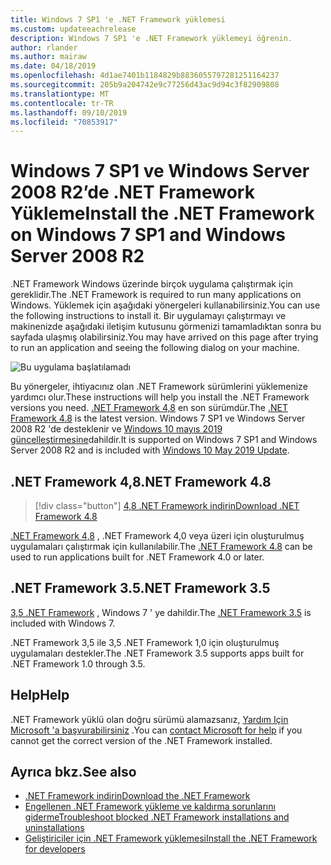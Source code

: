 ```yaml
---
title: Windows 7 SP1 'e .NET Framework yüklemesi
ms.custom: updateeachrelease
description: Windows 7 SP1 'e .NET Framework yüklemeyi öğrenin.
author: rlander
ms.author: mairaw
ms.date: 04/18/2019
ms.openlocfilehash: 4d1ae7401b1184829b8836055797281251164237
ms.sourcegitcommit: 205b9a204742e9c77256d43ac9d94c3f82909808
ms.translationtype: MT
ms.contentlocale: tr-TR
ms.lasthandoff: 09/10/2019
ms.locfileid: "70853917"
---
```

# <a name="install-the-net-framework-on-windows-7-sp1-and-windows-server-2008-r2"></a><span data-ttu-id="0307d-103">Windows 7 SP1 ve Windows Server 2008 R2’de .NET Framework Yükleme</span><span class="sxs-lookup"><span data-stu-id="0307d-103">Install the .NET Framework on Windows 7 SP1 and Windows Server 2008 R2</span></span>

<span data-ttu-id="0307d-104">.NET Framework Windows üzerinde birçok uygulama çalıştırmak için gereklidir.</span><span class="sxs-lookup"><span data-stu-id="0307d-104">The .NET Framework is required to run many applications on Windows.</span></span> <span data-ttu-id="0307d-105">Yüklemek için aşağıdaki yönergeleri kullanabilirsiniz.</span><span class="sxs-lookup"><span data-stu-id="0307d-105">You can use the following instructions to install it.</span></span> <span data-ttu-id="0307d-106">Bir uygulamayı çalıştırmayı ve makinenizde aşağıdaki iletişim kutusunu görmenizi tamamladıktan sonra bu sayfada ulaşmış olabilirsiniz.</span><span class="sxs-lookup"><span data-stu-id="0307d-106">You may have arrived on this page after trying to run an application and seeing the following dialog on your machine.</span></span>

![Bu uygulama başlatılamadı](./media/this-application-could-not-be-started.png)

<span data-ttu-id="0307d-108">Bu yönergeler, ihtiyacınız olan .NET Framework sürümlerini yüklemenize yardımcı olur.</span><span class="sxs-lookup"><span data-stu-id="0307d-108">These instructions will help you install the .NET Framework versions you need.</span></span> <span data-ttu-id="0307d-109">[.NET Framework 4,8](https://github.com/Microsoft/dotnet/tree/master/releases/net48) en son sürümdür.</span><span class="sxs-lookup"><span data-stu-id="0307d-109">The [.NET Framework 4.8](https://github.com/Microsoft/dotnet/tree/master/releases/net48) is the latest version.</span></span> <span data-ttu-id="0307d-110">Windows 7 SP1 ve Windows Server 2008 R2 'de desteklenir ve [Windows 10 mayıs 2019 güncelleştirmesine](https://support.microsoft.com/help/4028685/windows-10-get-the-update)dahildir.</span><span class="sxs-lookup"><span data-stu-id="0307d-110">It is supported on Windows 7 SP1 and Windows Server 2008 R2 and is included with [Windows 10 May 2019 Update](https://support.microsoft.com/help/4028685/windows-10-get-the-update).</span></span>

## <a name="net-framework-48"></a><span data-ttu-id="0307d-111">.NET Framework 4,8</span><span class="sxs-lookup"><span data-stu-id="0307d-111">.NET Framework 4.8</span></span>

> [!div class="button"]
> [<span data-ttu-id="0307d-112">4,8 .NET Framework indirin</span><span class="sxs-lookup"><span data-stu-id="0307d-112">Download .NET Framework 4.8</span></span>](https://dotnet.microsoft.com/download/dotnet-framework/net48)

<span data-ttu-id="0307d-113">[.NET Framework 4,8](https://github.com/Microsoft/dotnet/tree/master/releases/net48) , .NET Framework 4,0 veya üzeri için oluşturulmuş uygulamaları çalıştırmak için kullanılabilir.</span><span class="sxs-lookup"><span data-stu-id="0307d-113">The [.NET Framework 4.8](https://github.com/Microsoft/dotnet/tree/master/releases/net48) can be used to run applications built for .NET Framework 4.0 or later.</span></span>

## <a name="net-framework-35"></a><span data-ttu-id="0307d-114">.NET Framework 3.5</span><span class="sxs-lookup"><span data-stu-id="0307d-114">.NET Framework 3.5</span></span>

<span data-ttu-id="0307d-115">[3,5 .NET Framework](https://www.microsoft.com/download/details.aspx?id=21) , Windows 7 ' ye dahildir.</span><span class="sxs-lookup"><span data-stu-id="0307d-115">The [.NET Framework 3.5](https://www.microsoft.com/download/details.aspx?id=21) is included with Windows 7.</span></span>

<span data-ttu-id="0307d-116">.NET Framework 3,5 ile 3,5 .NET Framework 1,0 için oluşturulmuş uygulamaları destekler.</span><span class="sxs-lookup"><span data-stu-id="0307d-116">The .NET Framework 3.5 supports apps built for .NET Framework 1.0 through 3.5.</span></span>

## <a name="help"></a><span data-ttu-id="0307d-117">Help</span><span class="sxs-lookup"><span data-stu-id="0307d-117">Help</span></span>

<span data-ttu-id="0307d-118">.NET Framework yüklü olan doğru sürümü alamazsanız, [Yardım Için Microsoft 'a başvurabilirsiniz](mailto:dotnet-install-help@service.microsoft.com?subject=Install-Help) .</span><span class="sxs-lookup"><span data-stu-id="0307d-118">You can [contact Microsoft for help](mailto:dotnet-install-help@service.microsoft.com?subject=Install-Help) if you cannot get the correct version of the .NET Framework installed.</span></span>

## <a name="see-also"></a><span data-ttu-id="0307d-119">Ayrıca bkz.</span><span class="sxs-lookup"><span data-stu-id="0307d-119">See also</span></span>

- [<span data-ttu-id="0307d-120">.NET Framework indirin</span><span class="sxs-lookup"><span data-stu-id="0307d-120">Download the .NET Framework</span></span>](https://dotnet.microsoft.com/download)
- [<span data-ttu-id="0307d-121">Engellenen .NET Framework yükleme ve kaldırma sorunlarını giderme</span><span class="sxs-lookup"><span data-stu-id="0307d-121">Troubleshoot blocked .NET Framework installations and uninstallations</span></span>](troubleshoot-blocked-installations-and-uninstallations.md)
- [<span data-ttu-id="0307d-122">Geliştiriciler için .NET Framework yüklemesi</span><span class="sxs-lookup"><span data-stu-id="0307d-122">Install the .NET Framework for developers</span></span>](guide-for-developers.md)
